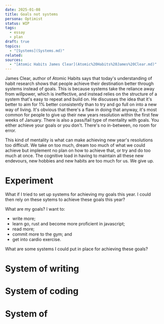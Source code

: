 ```yaml
---
date: 2025-01-08
title: Goals not systems
persona: Optimist
status: WIP
tags:
  - essay
  - plan
draft: true
topics:
  - "[Systems](Systems.md)"
related: 
sources:
  - "[Atomic Habits James Clear](Atomic%20Habits%20James%20Clear.md)"
---
```


James Clear, author of Atomic Habits says that today's understanding of habit research shows that people achieve their destination better through systems instead of goals. This is because systems take the reliance away from willpower, which is ineffective, and instead relies on the structure of a system that's easy to repeat and build on. He discusses the idea that it's better to aim for 1% better consistently than to try and go full on into a new way of living. It's obvious that there's a flaw in doing that anyway, it's most common for people to give up their new years resolution within the first few weeks of January. There is also a pass/fail type of mentality with goals. You either achieve your goals or you don't. There's no in-between, no room for error. 

This kind of mentality is what can make achieving new year's resolutions too difficult. We take on too much, dream too much of what we could achieve but implement no plan on how to achieve that, or try and do too much at once. The cognitive load in having to maintain all these new endevours, new hobbies and new habits are too much for us. We give up. 

# Experiment
What if I tried to set up systems for achieving my goals this year. I could then rely on these sytems to achieve these goals this year? 

What are my goals? I want to:
- write more;
- learn go, rust and become more proficient in javascript; 
- read more; 
- commit more to the gym; and
- get into cardio exercise.

What are some systems I could put in place for achieving these goals?

# System of writing

# System of coding

# System of 